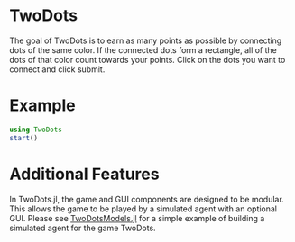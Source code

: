 # TwoDots

The goal of TwoDots is to earn as many points as possible by connecting dots of the same color. If the connected dots form a rectangle, all of the dots of that color count towards your points. Click on the dots you want to connect and click submit. 

# Example

```julia
using TwoDots
start()
```

# Additional Features

In TwoDots.jl, the game and GUI components are designed to be modular. This allows the game to be played by a simulated agent with an optional GUI. Please see [TwoDotsModels.jl](https://github.com/itsdfish/TwoDotsModels.jl) for a simple example of building a simulated agent for the game TwoDots.  